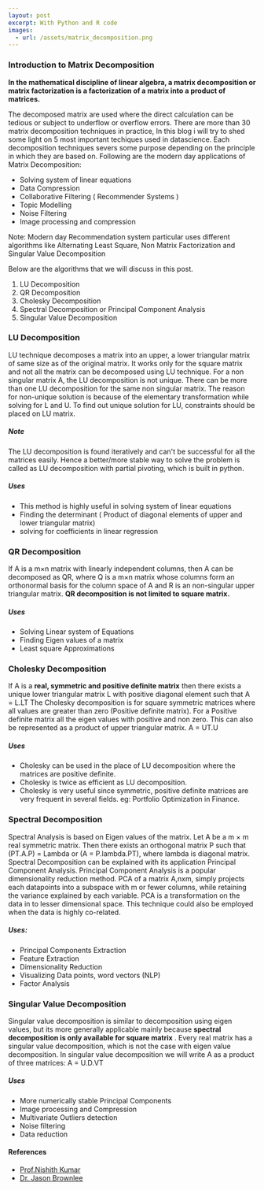 ```yaml
---
layout: post
excerpt: With Python and R code
images:
  - url: /assets/matrix_decomposition.png
---
```

<style type="text/css">
  .gist {width:500px !important;}
  .gist-file
  .gist-data {max-height: 500px;max-width: 500px;}
</style>

### Introduction to Matrix Decomposition

**In the mathematical discipline of linear algebra, a matrix decomposition or matrix factorization is a factorization of a matrix into a product of matrices.**

The decomposed matrix are used where the direct calculation can be tedious or subject to underflow or overflow errors.
There are more than 30 matrix decomposition techniques in practice, In this blog i will try to shed some light on 5 most important techiques used in datascience. Each decomposition techniques severs some purpose depending on the principle in which they are based on. Following are the modern day applications of Matrix Decomposition:

* Solving system of linear equations
* Data Compression
* Collaborative Filtering ( Recommender Systems )
* Topic Modelling
* Noise Filtering
* Image processing and compression

Note: Modern day Recommendation system particular uses different algorithms like Alternating Least Square, Non Matrix Factorization and Singular Value Decomposition 

Below are the algorithms that we will discuss in this post.

1. LU Decomposition
2. QR Decomposition
3. Cholesky Decomposition
4. Spectral Decomposition or Principal Component Analysis
5. Singular Value Decomposition

### LU Decomposition

LU technique decomposes a matrix into an upper, a lower triangular matrix of same size as of the original matrix. It works only for the square matrix and not all the matrix can be decomposed using LU technique. For a non singular matrix A, the LU decomposition is not unique. There can be more than one LU decomposition for the same non singular matrix. The reason for non-unique solution is because of the elementary transformation while solving for L and U. To find out unique solution for LU, constraints should be placed on LU matrix.

<p>
  <script src="https://gist.github.com/karthickrajas/9f5feb0d674283426a99ce2c1e9c240c.js"></script>
</p>

##### Note
The LU decomposition is found iteratively and can't be successful for all the matrices easily. Hence a better/more stable way to solve the problem is called as LU decomposition with partial pivoting, which is built in python.

<p>
<script src="https://gist.github.com/karthickrajas/1d2e7d86f89a1de667cec10e41974a6d.js"></script>
</p>

##### Uses
* This method is highly useful in solving system of linear equations
* Finding the determinant ( Product of diagonal elements of upper and lower triangular matrix)
* solving for coefficients in linear regression

### QR Decomposition

If A is a  m×n  matrix with linearly independent columns, then A can be decomposed as QR, where Q is a m×n matrix whose columns form an orthonormal basis for the column space of A and R is an  non-singular upper triangular matrix. **QR decomposition is not limited to square matrix.**

<p>
<script src="https://gist.github.com/karthickrajas/1cb2598045c07231278d2b3255dcf766.js"></script>
</p>

<p>
<script src="https://gist.github.com/karthickrajas/1b88a0aa87d427f6bc1a39c0f6f6fce9.js"></script>
</p>

##### Uses
* Solving Linear system of Equations
* Finding Eigen values of a matrix
* Least square Approximations

### Cholesky Decomposition

If A is a **real, symmetric and positive definite matrix** then there exists a unique lower triangular matrix L with positive diagonal element such that  A = L.LT
The Cholesky decomposition is for square symmetric matrices where all values are greater than zero (Positive definite matrix). For a Positive definite matrix all the eigen values with positive and non zero.
This can also be represented as a product of upper triangular matrix. A = UT.U

<p>
<script src="https://gist.github.com/karthickrajas/b5e60ebe2c5a17c6df3ec58a34a7e23e.js"></script>
</p>

<p>
<script src="https://gist.github.com/karthickrajas/b469016711812338fd5ea085368ab8b1.js"></script>
</p>

##### Uses
* Cholesky can be used in the place of LU decomposition where the matrices are positive definite. 
* Cholesky is twice as efficient as LU decomposition.
* Cholesky is very useful since symmetric, positive definite matrices are very frequent in several fields. eg: Portfolio Optimization in Finance.

### Spectral Decomposition

Spectral Analysis is based on Eigen values of the matrix. Let A be a m × m real symmetric matrix. Then there exists an orthogonal matrix P such that (PT.A.P) = Lambda or (A = P.lambda.PT), where lambda is diagonal matrix. Spectral Decomposition can be explained with its application Principal Component Analysis. Principal Component Analysis is a popular dimensionality reduction method. PCA of a matrix A,nxm, simply projects each datapoints into a subspace with m or fewer columns, while retaining the variance explained by each variable.
PCA is a transformation on the data in to lesser dimensional space. This technique could also be employed when the data is highly co-related. 

<p>
<script src="https://gist.github.com/karthickrajas/79cf800028fcdc7122ea2944b090d616.js"></script>
</p>

<p>
<script src="https://gist.github.com/karthickrajas/726c4b797a684386872a2e252f1c8aed.js"></script>
</p>

##### Uses:
* Principal Components Extraction
* Feature Extraction
* Dimensionality Reduction
* Visualizing Data points, word vectors (NLP)
* Factor Analysis

### Singular Value Decomposition

Singular value decomposition is similar to decomposition using eigen values, but its more generally applicable mainly because **spectral decomposition is only available for square matrix** . Every real matrix has a singular value decomposition, which is not the case with eigen value decomposition. In singular value decomposition we will write A as a product of three matrices:
A = U.D.VT

<p>
<script src="https://gist.github.com/karthickrajas/717139b038af49f561ed3e5f8948b759.js"></script>
</p>

<p>
<script src="https://gist.github.com/karthickrajas/dbfe058a9f27ae794c1939413dd5b865.js"></script>
</p>


##### Uses
* More numerically stable Principal Components
* Image processing and Compression
* Multivariate Outliers detection
* Noise filtering
* Data reduction

#### References

* [Prof.Nishith Kumar](https://www.ime.unicamp.br/~cnaber/Matrix-Decomposition-and-Its-application-in-Statistics_NK.ppt)
* [Dr. Jason Brownlee](https://machinelearningmastery.com/introduction-to-matrix-decompositions-for-machine-learning/)
